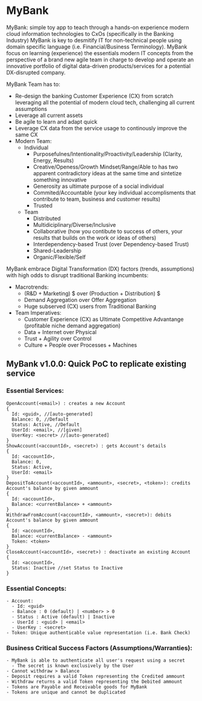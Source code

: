 # MyBank
MyBank: simple toy app to teach through a hands-on experience modern cloud information technologies to CxOs (specifically in the Banking Industry)
MyBank is key to desmitify IT for non-technical people using domain specific language (i.e. Financial/Business Terminology).
MyBank focus on learning (experience) the essentials modern IT concepts from the perspective of a brand new agile team in charge to develop and operate an innovative portfolio of digital data-driven products/services for a potential DX-disrupted company.

MyBank Team has to:
  - Re-design the banking Customer Experience (CX) from scratch leveraging all the potential of modern cloud tech, challenging all current assumptions
  - Leverage all current assets
  - Be agile to learn and adapt quick
  - Leverage CX data from the service usage to continously improve the same CX 
  - Modern Team:
    - Individual
      - Purposefulnes/Intentionality/Proactivity/Leadership (Clarity, Energy, Results)
      - Creative/Openess/Growth Mindset/Range/Able to has two apparent contradictory ideas at the same time and sintetize something innovative
      - Generosity as ultimate purpose of a social individual
      - Commited/Accountable (your key individual accomplisments that contribute to team, business and customer results)
      - Trusted
    - Team
      - Distributed
      - Multidiciplinary/Diverse/Inclusive
      - Collaborative (how you contibute to success of others, your results that builds on the work or ideas of others)
      - Interdependency-based Trust (over Dependency-based Trust)
      - Shared-Leadership 
      - Organic/Flexible/Self 

MyBank embrace Digital Transformation (DX) factors (trends, assumptions) with high odds to disrupt traditional Banking incumbents:
  - Macrotrends:
    - (R&D + Marketing) $ over (Production + Distribution) $ 
    - Demand Aggregation over Offer Aggregation
    - Huge subserved (CX) users from Traditional Banking 
  - Team Imperatives:
    - Customer Experience (CX) as Ultimate Competitive Advantange (profitable niche demand aggregation)
    - Data + Internet over Physical
    - Trust + Agility over Control
    - Culture + People over Processes + Machines

## MyBank v1.0.0: Quick PoC to replicate existing service

### Essential Services:
    OpenAccount(<email>) : creates a new Account 
    { 
      Id: <guid>, //[auto-generated]
      Balance: 0, //Default
      Status: Active, //Default
      UserId: <email>, //[given]
      UserKey: <secret> //[auto-generated]
    }
    ShowAccount(<accountId>, <secret>) : gets Account's details
    { 
      Id: <accountId>, 
      Balance: 0, 
      Status: Active, 
      UserId: <email>
    }
    DepositToAccount(<accountId>, <ammount>, <secret>, <token>): credits Account's balance by given ammount
    { 
      Id: <accountId>, 
      Balance: <currentBalance> + <ammount>
    }
    WithdrawFromAccount(<accountId>, <ammount>, <secret>): debits Account's balance by given ammount
    { 
      Id: <accountId>, 
      Balance: <currentBalance> - <ammount>
      Token: <token>
    }
    CloseAccount(<accountId>, <secret>) : deactivate an existing Account
    { 
      Id: <accountId>, 
      Status: Inactive //set Status to Inactive
    }
    
### Essential Concepts:
    - Account:
      - Id: <guid>
      - Balance : 0 (default) | <number> > 0
      - Status : Active (default) | Inactive
      - UserId : <guid> | <email>
      - UserKey : <secret>
    - Token: Unique authenticable value representation (i.e. Bank Check)

### Business Critical Success Factors (Assumptions/Warranties):
    - MyBank is able to authenticate all user's request using a secret
      - The secret is known exclusively by the User
    - Cannot withdraw > Balance
    - Deposit requires a valid Token representing the Credited ammount
    - Withdraw returns a valid Token representing the Debited ammount
    - Tokens are Payable and Receivable goods for MyBank
    - Tokens are unique and cannot be duplicated
